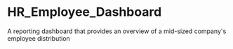 # HR_Employee_Dashboard
 A reporting dashboard that provides an overview of a mid-sized company's employee distribution

